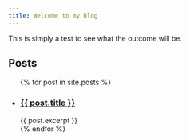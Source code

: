 ```yaml
---
title: Welcome to my blog
---
```


This is simply a test to see what the outcome will be.

## Posts
<ul class="post-list">
  {% for post in site.posts %}
    <li>
      <h3>
        <a class="post-link" href="/my-blog/{{ post.url }}">{{ post.title }}</a>
      </h3>
      {{ post.excerpt }}
    </li>
  {% endfor %}
</ul>
